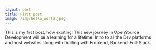 ```yaml
---
layout: post
title: First post! 
image: /img/hello_world.jpeg
---
```


This is my first post, how exciting!
This new journey in OpenSource Development will be a learning for a lifetime!
Intro to all the Dev platforms and host websites along with fiddling with Frontend, Backend, Full-Stack.
